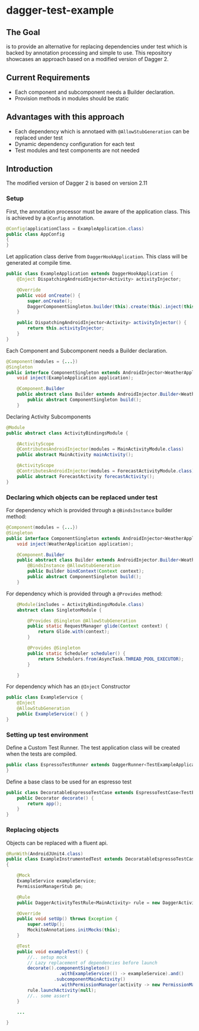 # dagger-test-example

## The Goal

is to provide an alternative for replacing dependencies under test which is backed by annotation processing and simple to use. This repository showcases an approach based on a modified version of Dagger 2.

## Current Requirements

* Each component and subcomponent needs a Builder declaration.
* Provision methods in modules should be static

## Advantages with this approach
* Each dependency which is annotaed with `@AllowStubGeneration` can be replaced under test
* Dynamic dependency configuration for each test
* Test modules and test components are not needed

## Introduction

The modified version of Dagger 2 is based on version 2.11

### Setup

First, the annotation processor must be aware of the application class. This is achieved by a `@Config` annotation. 

```java
@Config(applicationClass = ExampleApplication.class)
public class AppConfig
{
}
```

Let application class derive from `DaggerHookApplication`. This class will be generated at compile time.

```java
public class ExampleApplication extends DaggerHookApplication {
    @Inject DispatchingAndroidInjector<Activity> activityInjector;

    @Override
    public void onCreate() {
        super.onCreate();
        DaggerComponentSingleton.builder(this).create(this).inject(this);
    }

    public DispatchingAndroidInjector<Activity> activityInjector() {
        return this.activityInjector;
    }
}
```

Each Component and Subcomponent needs a Builder declaration.

```java
@Component(modules = {...})
@Singleton
public interface ComponentSingleton extends AndroidInjector<WeatherApplication>{
    void inject(ExampleApplication application);

    @Component.Builder
    public abstract class Builder extends AndroidInjector.Builder<WeatherApplication> {
        public abstract ComponentSingleton build();
    }
```

Declaring Activity Subcomponents

```java
@Module
public abstract class ActivityBindingsModule {

    @ActivityScope
    @ContributesAndroidInjector(modules = MainActivityModule.class)
    public abstract MainActivity mainActivity();

    @ActivityScope
    @ContributesAndroidInjector(modules = ForecastActivityModule.class)
    public abstract ForecastActivity forecastActivity();
}
```

### Declaring which objects can be replaced under test

For dependency which is provided through a `@BindsInstance` builder method:

```java
@Component(modules = {...})
@Singleton
public interface ComponentSingleton extends AndroidInjector<WeatherApplication>{
    void inject(WeatherApplication application);

    @Component.Builder
    public abstract class Builder extends AndroidInjector.Builder<WeatherApplication> {
        @BindsInstance @AllowStubGeneration
        public Builder bindContext(Context context);
        public abstract ComponentSingleton build();
    }
```

For dependency which is provided through a `@Provides` method:

```java
    @Module(includes = ActivityBindingsModule.class)
    abstract class SingletonModule {

        @Provides @Singleton @AllowStubGeneration
        public static RequestManager glide(Context context) {
            return Glide.with(context);
        }

        @Provides @Singleton
        public static Scheduler scheduler() {
            return Schedulers.from(AsyncTask.THREAD_POOL_EXECUTOR);
        }

    }    
```

For dependency which has an `@Inject` Constructor

```java
public class ExampleService {
    @Inject
    @AllowStubGeneration
    public ExampleService() { }
}
```

### Setting up test environment


Define a Custom Test Runner. The test application class will be created when the tests are
compiled.

```java
public class EspressoTestRunner extends DaggerRunner<TestExampleApplication> { 
}
```

Define a base class to be used for an espresso test

```java
public class DecoratableEspressoTestCase extends EspressoTestCase<TestExampleApplication> {
    public Decorator decorate() {
        return app();
    }
}
```

### Replacing objects

Objects can be replaced with a fluent api.

```java
@RunWith(AndroidJUnit4.class)
public class ExampleInstrumentedTest extends DecoratableEspressoTestCase<TestExampleApplication>
{

    @Mock
    ExampleService exampleService;
    PermissionManagerStub pm;

    @Rule
    public DaggerActivityTestRule<MainActivity> rule = new DaggerActivityTestRule<>(MainActivity.class);

    @Override
    public void setUp() throws Exception {
        super.setUp();
        MockitoAnnotations.initMocks(this);
    }

    @Test
    public void exampleTest() {
        //.. setup mock
        // Lazy replacement of dependencies before launch
        decorate().componentSingleton()
                    .withExampleService(() -> exampleService).and()
                  .subcomponentMainActivity()
                    .withPermissionManager(activity -> new PermissionManagerStub(activity));
        rule.launchActivity(null);
        //.. some assert
    }

    ...

}
```